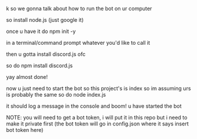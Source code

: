 k so we gonna talk about how to run the bot on ur computer 

so install node.js (just google it)

once u have it 
do npm init -y

in a terminal/command prompt whatever you'd like to call it

then u gotta install discord.js ofc 

so do 
npm install discord.js

yay almost done!

now u just need to start the bot
so this project's is index so im assuming urs is probably the same so do
node index.js

it should log a message in the console and boom! u have started the bot


NOTE: you will need to get a bot token, i will put it in this repo but i need to make it private first (the bot token will go in config.json where it says insert bot token here)
